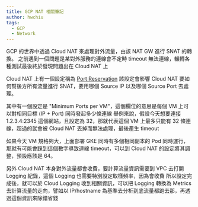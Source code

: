 ```yaml
---
title: GCP NAT 相關筆記
author: hwchiu
tags:
  - GCP
  - Network
---
```



GCP 的世界中透過 Cloud NAT 來處理對外流量，由該 NAT GW 進行 SNAT 的轉換。
之前遇到一個問題是某對外服務的連線會不定時 timeout 無法連線，輾轉各種測試最後終於發現問題出在 Cloud NAT 上

Cloud NAT 上有一個設定稱為 [Port Reservation](https://cloud.google.com/nat/docs/ports-and-addresses#port-reservation-procedure)
該設定會影響 Cloud NAT 要如何幫後方所有流量進行 SNAT，要用哪個 Source IP 以及哪個 Source Port 去處理。

其中有一個設定是 "Minimum Ports per VM"，這個欄位的意思是每個 VM 上可以對相同目標 (IP + Port) 同時發起多少條連線
舉例來說，假設今天想要連接 1.2.3.4:2345 這個網站，且設定為 32，那就代表這個 VM 上最多只能有 32 條連線，超過的就會被 Cloud NAT 丟掉而無法處理，最後產生 timeout

如果今天 VM 規格夠大，上面部署 GKE 同時有多個相同副本的 Pod 同時運行，那就有可能會踩到這個數字導致連線 timeout，可以到 Cloud NAT 的設定將其調整，預設應該是 64。


另外 Cloud NAT 本身對外流量都會收費，要計算流量資訊需要到 VPC 去打開 Logging 紀錄，這個 Logging 也需要特別設定取樣頻率，因為會收費
所以設定完成後，就可以於 Cloud Logging 收到相關資訊，可以把 Logging 轉換為 Metrics 去計算流量的走向，譬如以 IP/hostname 為基準去分析到底流量都跑去那，再透過這個資訊來除錯省錢
